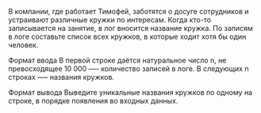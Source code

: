 В компании, где работает Тимофей, заботятся о досуге сотрудников и устраивают различные кружки по интересам. Когда кто-то записывается на занятие, в лог вносится название кружка.
По записям в логе составьте список всех кружков, в которые ходит хотя бы один человек.

Формат ввода
В первой строке даётся натуральное число n, не превосходящее 10 000 –— количество записей в логе.
В следующих n строках —– названия кружков.

Формат вывода
Выведите уникальные названия кружков по одному на строке, в порядке появления во входных данных.